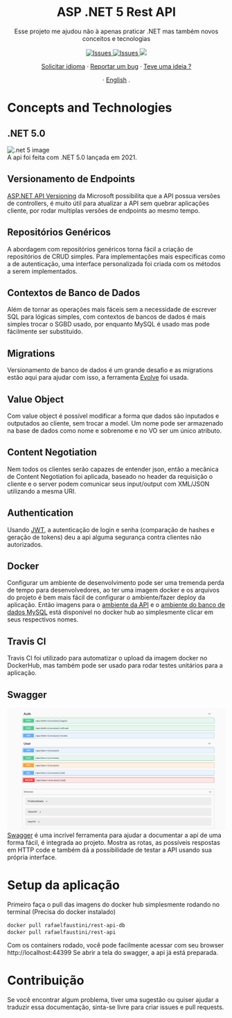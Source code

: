 <a><h1 align="center">ASP .NET 5 Rest API</h1></a>

  <p align="center">
  Esse projeto me ajudou não à apenas praticar .NET mas também novos conceitos e tecnologias

  <p align="center">
     <a href="https://github.com/rafaelfaustini/rest-api/issues">
      <img alt="Issues" src="https://img.shields.io/github/issues/rafaelfaustini/rest-api?color=f44336" />
    </a>
     <a href="https://github.com/rafaelfaustini/rest-api/pulls">
      <img alt="Issues" src="https://img.shields.io/github/issues-pr/rafaelfaustini/rest-api?color=f44336" />
    </a>
    <a href="https://travis-ci.org/rafaelfaustini/rest-api"><img src="https://travis-ci.org/rafaelfaustini/rest-api.svg?branch=main"></a>
  </p>
  <p align="center">
   <a href="https://github.com/rafaelfaustini/rest-api/issues/new?assignees=rafaelfaustini&labels=Documentation%2C+Translation&template=new-language-request.md&title=%5Btranslation%5D">Solicitar idioma</a>
     ·
    <a href="https://github.com/rafaelfaustini/rest-api/issues/new?assignees=&labels=Bug+Fix&template=bug_report.md&title=%5Bbugfix%5D">Reportar um bug</a>
     ·
    <a href="https://github.com/rafaelfaustini/rest-api/issues/new?assignees=&labels=feature&template=feature_request.md&title=%5Bfeature%5D">Teve uma ideia ?</a>
  </p>
  <p align="center">
    ·
    <a href="../README.md">English</a>
    .
  </p>

# Concepts and Technologies

## .NET 5.0

![.net 5 image](http://www.macoratti.net/19/07/net5_net11.jpg)<br>
A api foi feita com .NET 5.0 lançada em 2021.

## Versionamento de Endpoints

[ASP.NET API Versioning](https://github.com/microsoft/aspnet-api-versioning) da Microsoft possibilita que a API possua versões de controllers, é muito útil para atualizar a API sem quebrar aplicações cliente, por rodar multiplas versões de endpoints ao mesmo tempo.

## Repositórios Genéricos

A abordagem com repositórios genéricos torna fácil a criação de repositórios de CRUD simples. Para implementações mais específicas como a de autenticação, uma interface personalizada foi criada com os métodos a serem implementados.

## Contextos de Banco de Dados

Além de tornar as operações mais fáceis sem a necessidade de escrever SQL para lógicas simples, com contextos de bancos de dados é mais simples trocar o SGBD usado, por enquanto MySQL é usado mas pode fácilmente ser substituido.

## Migrations

Versionamento de banco de dados é um grande desafio e as migrations estão aqui para ajudar com isso, a ferramenta [Evolve](https://evolve-db.netlify.app/) foi usada.

## Value Object

Com value object é possível modificar a forma que dados são inputados e outputados ao cliente, sem trocar a model. Um nome pode ser armazenado na base de dados como nome e sobrenome e no VO ser um único atributo.

## Content Negotiation

Nem todos os clientes serão capazes de entender json, então a mecânica de Content Negotiation foi aplicada, baseado no header da requisição o cliente e o server podem comunicar seus input/output com XML/JSON utilizando a mesma URI.

## Authentication

Usando [JWT](https://jwt.io/), a autenticação de login e senha (comparação de hashes e geração de tokens) deu a api alguma segurança contra clientes não autorizados.

## Docker

Configurar um ambiente de desenvolvimento pode ser uma tremenda perda de tempo para desenvolvedores, ao ter uma imagem docker e os arquivos do projeto é bem mais fácil de configurar o ambiente/fazer deploy da aplicação. Então imagens para o [ambiente da API](https://hub.docker.com/repository/docker/rafaelfaustini/rest-api) e o [ambiente do banco de dados MySQL](https://hub.docker.com/repository/docker/rafaelfaustini/rest-api-db) está disponível no docker hub ao simplesmente clicar em seus respectivos nomes.

## Travis CI

Travis CI foi utilizado para automatizar o upload da imagem docker no DockerHub, mas também pode ser usado para rodar testes unitários para a aplicação.

## Swagger

![](../img/swagger_screenshot.png)<br>
[Swagger](https://swagger.io/) é uma incrível ferramenta para ajudar a documentar a api de uma forma fácil, é integrada ao projeto. Mostra as rotas, as possíveis respostas em HTTP code e também dá a possibilidade de testar a API usando sua própria interface.

# Setup da aplicação

Primeiro faça o pull das imagens do docker hub simplesmente rodando no terminal (Precisa do docker instalado)

```
docker pull rafaelfaustini/rest-api-db
docker pull rafaelfaustini/rest-api
```

Com os containers rodado, você pode facilmente acessar com seu browser
http://localhost:44399
Se abrir a tela do swagger, a api já está preparada.

# Contribuição

Se você encontrar algum problema, tiver uma sugestão ou quiser ajudar a traduzir essa documentação, sinta-se livre para criar issues e pull requests.
